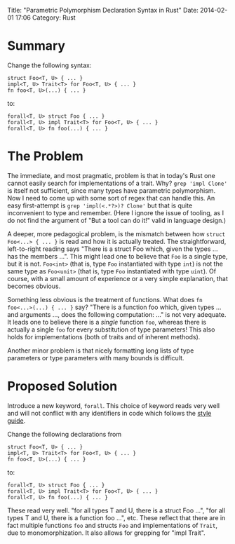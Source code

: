 Title: "Parametric Polymorphism Declaration Syntax in Rust"
Date: 2014-02-01 17:06
Category: Rust

Summary
=======

Change the following syntax:

```
struct Foo<T, U> { ... }
impl<T, U> Trait<T> for Foo<T, U> { ... }
fn foo<T, U>(...) { ... }
```

to:

```
forall<T, U> struct Foo { ... }
forall<T, U> impl Trait<T> for Foo<T, U> { ... }
forall<T, U> fn foo(...) { ... }
```

<!-- more -->

The Problem
===========

The immediate, and most pragmatic, problem is that in today's Rust one cannot
easily search for implementations of a trait. Why? `grep 'impl Clone'` is
itself not sufficient, since many types have parametric polymorphism. Now I
need to come up with some sort of regex that can handle this. An easy
first-attempt is `grep 'impl(<.*?>)? Clone'` but that is quite inconvenient to
type and remember. (Here I ignore the issue of tooling, as I do not find the
argument of "But a tool can do it!" valid in language design.)

A deeper, more pedagogical problem, is the mismatch between how `struct
Foo<...> { ... }` is read and how it is actually treated. The straightforward,
left-to-right reading says "There is a struct Foo which, given the types ...
has the members ...". This might lead one to believe that `Foo` is a single
type, but it is not. `Foo<int>` (that is, type `Foo` instantiated with type
`int`) is not the same type as `Foo<unit>` (that is, type `Foo` instantiated
with type `uint`). Of course, with a small amount of experience or a very
simple explanation, that becomes obvious.

Something less obvious is the treatment of functions. What does `fn
foo<...>(...) { ... }` say? "There is a function foo which, given types ...
and arguments ..., does the following computation: ..." is not very adequate.
It leads one to believe there is a *single* function `foo`, whereas there is
actually a single `foo` for every substitution of type parameters! This also
holds for implementations (both of traits and of inherent methods).

Another minor problem is that nicely formatting long lists of type parameters
or type parameters with many bounds is difficult.

Proposed Solution
=================

Introduce a new keyword, `forall`. This choice of keyword reads very well and
will not conflict with any identifiers in code which follows the [style
guide](https://github.com/mozilla/rust/wiki/Note-style-guide).

Change the following declarations from

```
struct Foo<T, U> { ... }
impl<T, U> Trait<T> for Foo<T, U> { ... }
fn foo<T, U>(...) { ... }
```

to:

```
forall<T, U> struct Foo { ... }
forall<T, U> impl Trait<T> for Foo<T, U> { ... }
forall<T, U> fn foo(...) { ... }
```

These read very well. "for all types T and U, there is a struct Foo ...", "for
all types T and U, there is a function foo ...", etc. These reflect that there
are in fact multiple functions `foo` and structs `Foo` and implementations of
`Trait`, due to monomorphization. It also allows for grepping for "impl
Trait".
